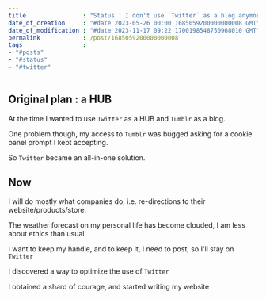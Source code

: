 ```yaml
---
title                : "Status : I don't use `Twitter` as a blog anymore"
date_of_creation     : "#date 2023-05-26 00:00 1685059200000000008 GMT"
date_of_modification : "#date 2023-11-17 09:22 1700198548750968010 GMT"
permalink            : /post/1685059200000000008
tags                 : 
- "#posts"
- "#status"
- "#twitter"
---
```



## Original plan : a HUB

At the time I wanted to use `Twitter` as a HUB and `Tumblr` as a blog.
 
One problem though, my access to `Tumblr` was bugged asking for a cookie panel prompt I kept accepting.

So `Twitter` became an all-in-one solution.

## Now

I will do mostly what companies do, i.e. re-directions to their website/products/store.

The weather forecast on my personal life has become clouded, I am less about ethics than usual

I want to keep my handle, and to keep it, I need to post, so I'll stay on `Twitter`

I discovered a way to optimize the use of `Twitter`

I obtained a shard of courage, and started writing my website



